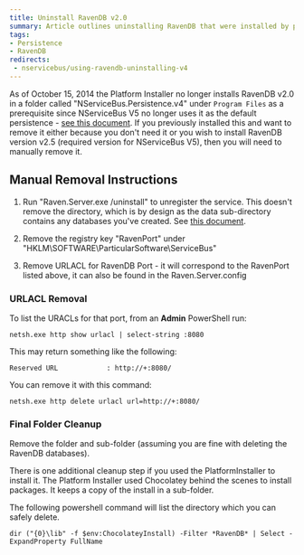 ```yaml
---
title: Uninstall RavenDB v2.0
summary: Article outlines uninstalling RavenDB that were installed by previous versions of the Platform Installer.
tags:
- Persistence
- RavenDB
redirects:
 - nservicebus/using-ravendb-uninstalling-v4
---
```


As of October 15, 2014 the Platform Installer no longer installs RavenDB v2.0 in a folder called "NServiceBus.Persistence.v4" under `Program Files` as a prerequisite since NServiceBus V5 no longer uses it as the default persistence - [see this document](installation.md). If you previously installed this and want to remove it either because you don't need it or you wish to install RavenDB version v2.5 (required version for NServiceBus V5), then you will need to manually remove it.

## Manual Removal Instructions

1. Run "Raven.Server.exe  /uninstall"  to unregister the service. This doesn't remove the directory, which is by design as the data sub-directory contains any databases you've created.  See [this document](http://ravendb.net/search?q=Running-as-a%20service).

2. Remove the registry key "RavenPort" under "HKLM\SOFTWARE\ParticularSoftware\ServiceBus"

3. Remove URLACL for RavenDB Port - it will correspond to the RavenPort listed above, it can also be found in the Raven.Server.config

### URLACL Removal

To list the URACLs for that port, from an **Admin** PowerShell run:

`netsh.exe http show urlacl | select-string :8080`

This may return something like the following:

`Reserved URL            : http://+:8080/`

You can remove it with this command:

`netsh.exe http delete urlacl url=http://+:8080/` 

### Final Folder Cleanup

Remove the folder and sub-folder (assuming you are fine with deleting the RavenDB databases).   

There is one additional cleanup step if you used the PlatformInstaller to install it. The Platform Installer used Chocolatey behind the scenes to install packages. It  keeps a copy of the install in a sub-folder.

The following powershell command will list the directory which you can safely delete.  

`dir ("{0}\lib" -f $env:ChocolateyInstall) -Filter *RavenDB* | Select -ExpandProperty FullName`
